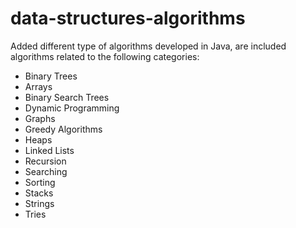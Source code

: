 # data-structures-algorithms

Added different type of algorithms developed in Java, are included algorithms related to the following categories:
* Binary Trees
* Arrays
* Binary Search Trees
* Dynamic Programming
* Graphs
* Greedy Algorithms
* Heaps
* Linked Lists
* Recursion
* Searching
* Sorting
* Stacks
* Strings
* Tries
